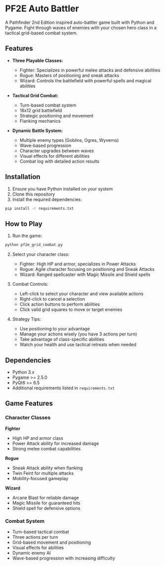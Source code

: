 # PF2E Auto Battler

A Pathfinder 2nd Edition inspired auto-battler game built with Python and Pygame. Fight through waves of enemies with your chosen hero class in a tactical grid-based combat system.

## Features

- **Three Playable Classes:**
  - Fighter: Specializes in powerful melee attacks and defensive abilities
  - Rogue: Masters of positioning and sneak attacks
  - Wizard: Controls the battlefield with powerful spells and magical abilities

- **Tactical Grid Combat:**
  - Turn-based combat system
  - 16x12 grid battlefield
  - Strategic positioning and movement
  - Flanking mechanics

- **Dynamic Battle System:**
  - Multiple enemy types (Goblins, Ogres, Wyverns)
  - Wave-based progression
  - Character upgrades between waves
  - Visual effects for different abilities
  - Combat log with detailed action results

## Installation

1. Ensure you have Python installed on your system
2. Clone this repository
3. Install the required dependencies:
```bash
pip install -r requirements.txt
```

## How to Play

1. Run the game:
```bash
python pf2e_grid_combat.py
```

2. Select your character class:
   - Fighter: High HP and armor, specializes in Power Attacks
   - Rogue: Agile character focusing on positioning and Sneak Attacks
   - Wizard: Ranged spellcaster with Magic Missile and Shield spells

3. Combat Controls:
   - Left-click to select your character and view available actions
   - Right-click to cancel a selection
   - Click action buttons to perform abilities
   - Click valid grid squares to move or target enemies

4. Strategy Tips:
   - Use positioning to your advantage
   - Manage your actions wisely (you have 3 actions per turn)
   - Take advantage of class-specific abilities
   - Watch your health and use tactical retreats when needed

## Dependencies

- Python 3.x
- Pygame >= 2.5.0
- PyQt6 >= 6.5
- Additional requirements listed in `requirements.txt`

## Game Features

### Character Classes

**Fighter**
- High HP and armor class
- Power Attack ability for increased damage
- Strong melee combat capabilities

**Rogue**
- Sneak Attack ability when flanking
- Twin Feint for multiple attacks
- Mobility-focused gameplay

**Wizard**
- Arcane Blast for reliable damage
- Magic Missile for guaranteed hits
- Shield spell for defensive options

### Combat System
- Turn-based tactical combat
- Three actions per turn
- Grid-based movement and positioning
- Visual effects for abilities
- Dynamic enemy AI
- Wave-based progression with increasing difficulty